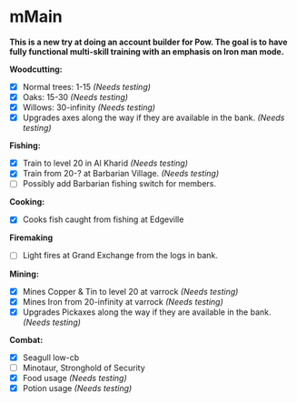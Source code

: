# mMain
**This is a new try at doing an account builder for Pow. The goal is to have fully functional multi-skill training with an emphasis on Iron man mode.**

**Woodcutting:**
- [X] Normal trees: 1-15 *(Needs testing)*
- [X] Oaks: 15-30 *(Needs testing)*
- [X] Willows: 30-infinity *(Needs testing)*
- [X] Upgrades axes along the way if they are available in the bank. *(Needs testing)*

**Fishing:**
- [X] Train to level 20 in Al Kharid *(Needs testing)*
- [X] Train from 20-? at Barbarian Village. *(Needs testing)*
- [ ] Possibly add Barbarian fishing switch for members.

**Cooking:**
- [X] Cooks fish caught from fishing at Edgeville

**Firemaking**
- [ ] Light fires at Grand Exchange from the logs in bank.

**Mining:**
- [X] Mines Copper & Tin to level 20 at varrock *(Needs testing)*
- [X] Mines Iron from 20-infinity at varrock *(Needs testing)*
- [X] Upgrades Pickaxes along the way if they are available in the bank. *(Needs testing)*

**Combat:**
- [X] Seagull low-cb
- [ ] Minotaur, Stronghold of Security
- [X] Food usage *(Needs testing)*
- [X] Potion usage *(Needs testing)*